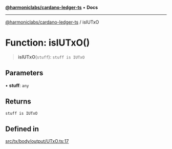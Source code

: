 [**@harmoniclabs/cardano-ledger-ts**](../README.md) • **Docs**

***

[@harmoniclabs/cardano-ledger-ts](../globals.md) / isIUTxO

# Function: isIUTxO()

> **isIUTxO**(`stuff`): `stuff is IUTxO`

## Parameters

• **stuff**: `any`

## Returns

`stuff is IUTxO`

## Defined in

[src/tx/body/output/UTxO.ts:17](https://github.com/HarmonicLabs/cardano-ledger-ts/blob/94dd590ffe94133126b0d8d49920fc7b002e1975/src/tx/body/output/UTxO.ts#L17)

